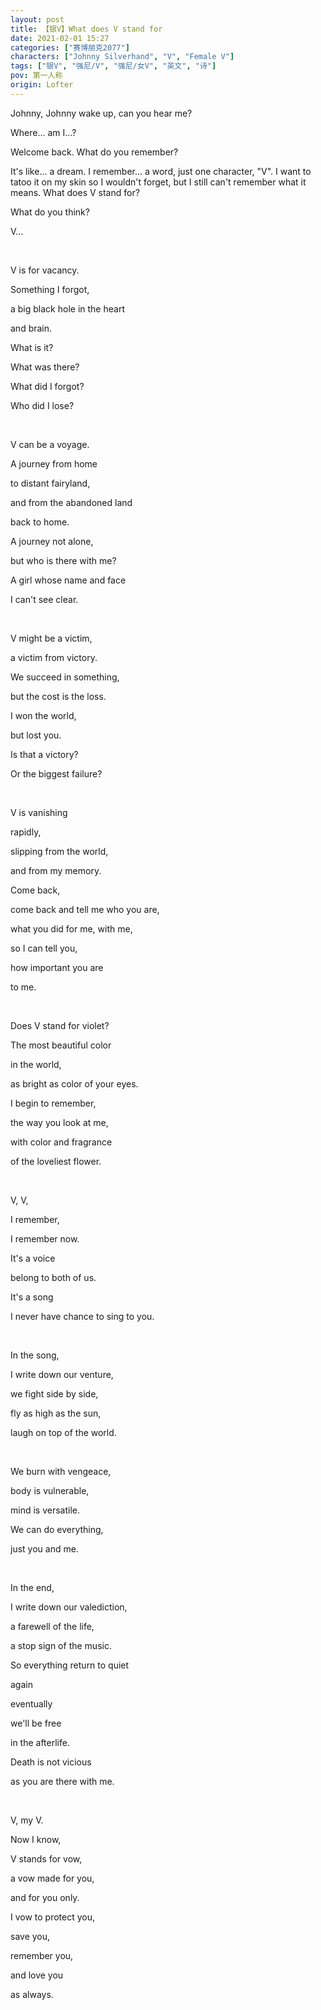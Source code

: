```yaml
---
layout: post
title: 【银V】What does V stand for
date: 2021-02-01 15:27
categories: ["赛博朋克2077"]
characters: ["Johnny Silverhand", "V", "Female V"]
tags: ["银V", "强尼/V", "强尼/女V", "英文", "诗"]
pov: 第一人称
origin: Lofter
---
```


Johnny, Johnny wake up, can you hear me?

Where... am I...?

Welcome back. What do you remember?

It's like... a dream. I remember... a word, just one character, "V". I want to tatoo it on my skin so I wouldn't forget, but I still can't remember what it means. What does V stand for?

What do you think?

V...

<br>

V is for vacancy.

Something I forgot, 

a big black hole in the heart

and brain.

What is it?

What was there?

What did I forgot?

Who did I lose?

<br>

V can be a voyage.

A journey from home 

to distant fairyland, 

and from the abandoned land 

back to home. 

A journey not alone, 

but who is there with me? 

A girl whose name and face 

I can't see clear.

<br>

V might be a victim, 

a victim from victory.

We succeed in something,

but the cost is the loss.

I won the world,

but lost you.

Is that a victory?

Or the biggest failure?

<br>

V is vanishing

rapidly,

slipping from the world, 

and from my memory.

Come back, 

come back and tell me who you are,

what you did for me, with me,

so I can tell you,

how important you are

to me.

<br>

Does V stand for violet?

The most beautiful color

in the world,

as bright as color of your eyes.

I begin to remember,

the way you look at me,

with color and fragrance 

of the loveliest flower.

<br>

V, V,

I remember,

I remember now.

It's a voice 

belong to both of us.

It's a song

I never have chance to sing to you.

<br>

In the song,

I write down our venture,

we fight side by side,

fly as high as the sun,

laugh on top of the world.

<br>

We burn with vengeace,

body is vulnerable,

mind is versatile.

We can do everything,

just you and me.

<br>

In the end,

I write down our valediction,

a farewell of the life,

a stop sign of the music.

So everything return to quiet

again

eventually

we'll be free

in the afterlife.

Death is not vicious

as you are there with me.

<br>

V, my V.

Now I know,

V stands for vow,

a vow made for you,

and for you only.

I vow to protect you,

save you,

remember you,

and love you

as always.
